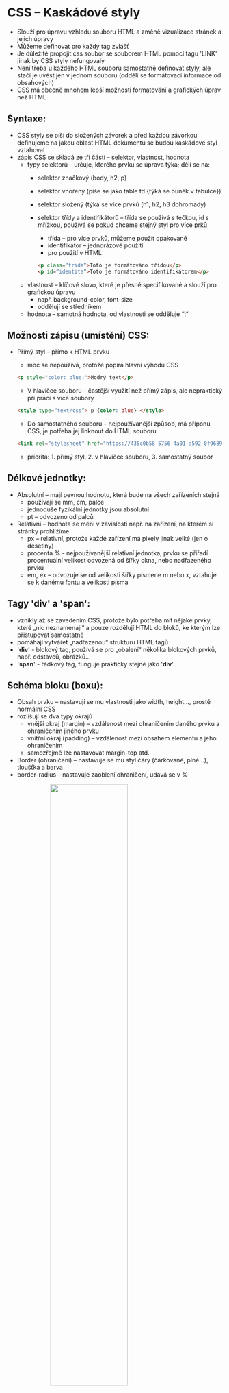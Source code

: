 # CSS – Kaskádové styly

- Slouží pro úpravu vzhledu souboru HTML a změně vizualizace stránek a jejich úpravy
- Můžeme definovat pro každý tag zvlášť
- Je důležité propojit css soubor se souborem HTML pomocí tagu 'LINK' jinak by CSS styly nefungovaly
- Není třeba u každého HTML souboru samostatně definovat styly, ale stačí je uvést jen v jednom souboru (oddělí se formátovací informace od obsahových)
- CSS má obecně mnohem lepší možnosti formátování a grafických úprav než HTML

## Syntaxe:

- CSS styly se píší do složených závorek a před každou závorkou definujeme na jakou oblast HTML dokumentu se budou kaskádové styl vztahovat
- zápis CSS se skládá ze tří částí – selektor, vlastnost, hodnota
    - typy selektorů – určuje, kterého prvku se úprava týká; dělí se na:
        - selektor značkový (body, h2, p)
        - selektor vnořený (píše se jako table td {týká se buněk v tabulce})
        - selektor složený (týká se více prvků (h1, h2, h3 dohromady)
        - selektor třídy a identifikátorů – třída se používá s tečkou, id s mřížkou, používá se pokud chceme stejný styl pro více prků
            - třída – pro více prvků, můžeme použít opakovaně
            - identifikátor – jednorázové použití
            - pro použití v HTML: 
            
            ```html
            <p class=“trida“>Toto je formátováno třídou</p>
            <p id=“identita“>Toto je formátováno identifikátorem</p>
            ```
    - vlastnost – klíčové slovo, které je přesně specifikované a slouží pro grafickou úpravu
        - např. background-color, font-size
        - oddělují se středníkem
    - hodnota – samotná hodnota, od vlastnosti se odděluje “:“

## Možnosti zápisu (umístění) CSS:

- Přímý styl – přímo k HTML prvku
    - moc se nepoužívá, protože popírá hlavní výhodu CSS
    
    ```html
    <p style="color: blue;">Modrý text</p>
    ```
    
    - V hlavičce souboru – častější využití než přímý zápis, ale nepraktický při práci s více soubory
    
    ```html
    <style type=“text/css“> p {color: blue} </style>
    ```
    
    - Do samostatného souboru – nejpoužívanější způsob, má příponu CSS, je potřeba jej linknout do HTML souboru
    
    ```html
    <link rel="stylesheet" href="https://435c0b58-5756-4a01-a592-0f96891232c6.vscode-webview-test.com/vscode-resource/file///c%3A/Users/mproc/.vscode/extensions/cweijan.vscode-office-1.9.1/resource/styls.css">
    ```
    
    - priorita: 1. přímý styl, 2. v hlavičce souboru, 3. samostatný soubor


## Délkové jednotky:

- Absolutní – mají pevnou hodnotu, která bude na všech zařízeních stejná
    - používají se mm, cm, palce
    - jednoduše fyzikální jednotky jsou absolutní
    - pt – odvozeno od palců
- Relativní – hodnota se mění v závislosti např. na zařízení, na kterém si stránky prohlížíme
    - px – relativní, protože každé zařízení má pixely jinak velké (jen o desetiny)
    - procenta % - nejpoužívanější relativní jednotka, prvku se přiřadí procentuální velikost odvozená od šířky okna, nebo nadřazeného prvku
    - em, ex – odvozuje se od velikosti šířky písmene m nebo x, vztahuje se k danému fontu a velikosti písma


## Tagy '__div__' a '__span__':

- vznikly až se zavedením CSS, protože bylo potřeba mít nějaké prvky, které „nic neznamenají“ a pouze rozdělují HTML do bloků, ke kterým lze přistupovat samostatně
- pomáhají vytvářet „nadřazenou“ strukturu HTML tagů
- '__div__' - blokový tag, používá se pro „obalení“ několika blokových prvků, např. odstavců, obrázků...
- '__span__' - řádkový tag, funguje prakticky stejně jako '__div__'


## Schéma bloku (boxu):

- Obsah prvku – nastavují se mu vlastnosti jako width, height..., prostě normální CSS
- rozlišují se dva typy okrajů
    - vnější okraj (margin) – vzdálenost mezi ohraničením daného prvku a ohraničením jiného prvku
    - vnitřní okraj (padding) – vzdálenost mezi obsahem elementu a jeho ohraničením
    - samozřejmě lze nastavovat margin-top atd.
- Border (ohraničení) – nastavuje se mu styl čáry (čárkované, plné...), tloušťka a barva
- border-radius – nastavuje zaoblení ohraničení, udává se v %

<img src="images/21WEB.png" style="display: block; margin-right:auto; margin-left:auto; margin-bottom:50px ;width: 60%; height: auto;">

## Nějaký ty základní styly, ale Stejsky se na to asi ptát nebude (spíš taková záchrana):

## Definice barev:

- pomocí anglického názvu barvy, např. red, green...
    - moc se nevyužívá, protože nemáme moc široký výběr
- pomocí hexadecimálního zápisu, např. #1f254a
    - nejpoužívanější, nepřehlednější
- pomocí decimálního nápisu, např. rgb(220, 20, 15)
    - také se používá, ale ne tak moc jako hexa

## Písmo:

- vše co se týká písma začíná prefixem font – tím se dá také zapsat vše níže zmíněné, je ale potřeba dodržet přesné pořadí, jak je uvedeno odshora dolů
- font-style – normal/italic = nastavuje kurzívu
- font-weight – nahrazuje '__strong__' nebo '__b__'; tučné písmo
- font-size – velikost písma, uvádí se v pixelech (px), textových bodech (pt), nebo v %
- font-family – typ písma (Arial, Verdana, Calibri…)

## Text:

- text-align – zarovnání všech blokových prvků – left, right, center, justify (do bloku)
- line-height – nastaví výšku řádku (řádkování), uvádí se des. číslem, procenty, nebo px/pt
- text-decoration – efekty písma (underline: podtržení, overline: nadtržení, line-through: přeškrtnutí)

## Obtékání:

- používá se float
- nastaví se vybranému HTML prvku, ten ale musí mít nastavenou width
- používají se dvě hodnoty – left a right, záleží z které strany chceme prvek „obtéct“
- pro ukončení je potřeba použít clear – ten se nastaví poslednímu prvku a tím se odtékání ukončí

## Nastavení pozadí:

- na pozadí se dá vložit obrázek; background-image: url(´img/obrazek.jpg´)
- background-size – roztažení nebo smrsknutí obrázku na pozadí
    - několik hodnot:
        - auto – výchozí hodnota, neupravený obrázek
        - 100% - obrázek se na pozadí zmenší/zvětší tak, aby se na šířku vešel jednou (výška se přizpůsobí, obrázek se nebude deformovat)
        - 100% 100% - obrázek se na pozadí zmenší/zvětší tak, aby se na šířku i výšku vešel jednou (obrázek se deformuje)
        - contain – obrázek se delší stranou přizpůsobí prvku, nedeformuje se
        - cover – obrázek se kratší stranou přizpůsobí prvku, nedeformuje se